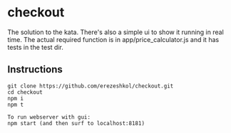 # checkout

The solution to the kata. There's also a simple ui to show it running in real time.
The actual required function is in app/price_calculator.js and it has tests in the test dir.

## Instructions

```
git clone https://github.com/erezeshkol/checkout.git
cd checkout
npm i
npm t

To run webserver with gui:
npm start (and then surf to localhost:8181)
```